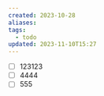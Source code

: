 ```yaml
---
created: 2023-10-28
aliases: 
tags:
  - todo
updated: 2023-11-10T15:27
---
```


- [ ] 123123
- [ ] 4444
- [ ] 555